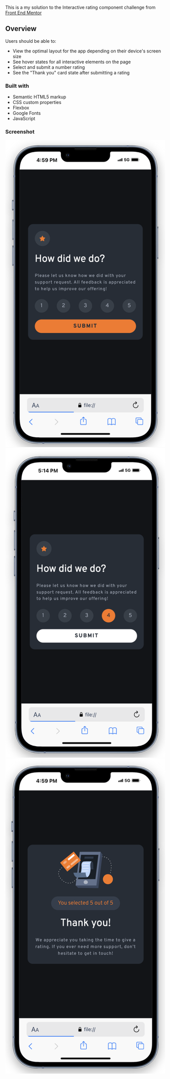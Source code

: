 This is a my solution to the Interactive rating component challenge from [Front End Mentor](https://www.frontendmentor.io/)

## Overview
Users should be able to:

- View the optimal layout for the app depending on their device's screen size
- See hover states for all interactive elements on the page
- Select and submit a number rating
- See the "Thank you" card state after submitting a rating

### Built with

- Semantic HTML5 markup
- CSS custom properties
- Flexbox
- Google Fonts
- JavaScript

### Screenshot

![](./Result/1.png)
![](./Result/3.png)
![](./Result/2.png)